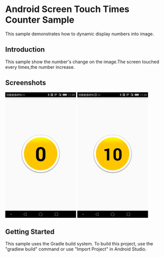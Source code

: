 Android Screen Touch Times Counter Sample
===========================================

This sample demonstrates how to dynamic display numbers into image.

Introduction
------------
This sample show the number's change on the image.The screen touched 
every times,the number increase.

Screenshots
-------------
<img src="screenshots/2-main.jpeg" height="400" alt="Screenshot"/> <img src="screenshots/1-main.jpeg" height="400" alt="Screenshot"/>  

Getting Started
---------------

This sample uses the Gradle build system. To build this project, use the
"gradlew build" command or use "Import Project" in Android Studio.

